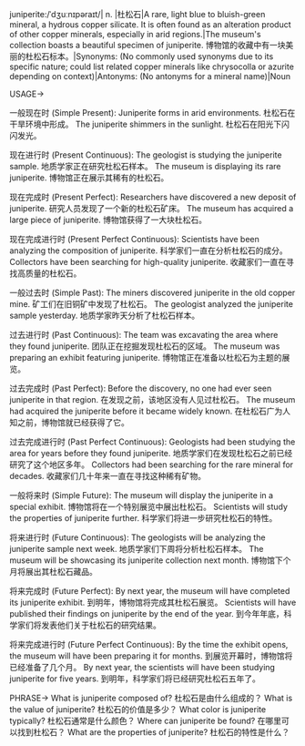 juniperite:/ˈdʒuːnɪpəraɪt/| n. |杜松石|A rare, light blue to bluish-green mineral, a hydrous copper silicate. It is often found as an alteration product of other copper minerals, especially in arid regions.|The museum's collection boasts a beautiful specimen of juniperite.  博物馆的收藏中有一块美丽的杜松石标本。|Synonyms:  (No commonly used synonyms due to its specific nature; could list related copper minerals like chrysocolla or azurite depending on context)|Antonyms:  (No antonyms for a mineral name)|Noun


USAGE->

一般现在时 (Simple Present):
Juniperite forms in arid environments. 杜松石在干旱环境中形成。
The juniperite shimmers in the sunlight.  杜松石在阳光下闪闪发光。

现在进行时 (Present Continuous):
The geologist is studying the juniperite sample. 地质学家正在研究杜松石样本。
The museum is displaying its rare juniperite. 博物馆正在展示其稀有的杜松石。

现在完成时 (Present Perfect):
Researchers have discovered a new deposit of juniperite. 研究人员发现了一个新的杜松石矿床。
The museum has acquired a large piece of juniperite. 博物馆获得了一大块杜松石。

现在完成进行时 (Present Perfect Continuous):
Scientists have been analyzing the composition of juniperite. 科学家们一直在分析杜松石的成分。
Collectors have been searching for high-quality juniperite. 收藏家们一直在寻找高质量的杜松石。

一般过去时 (Simple Past):
The miners discovered juniperite in the old copper mine. 矿工们在旧铜矿中发现了杜松石。
The geologist analyzed the juniperite sample yesterday. 地质学家昨天分析了杜松石样本。

过去进行时 (Past Continuous):
The team was excavating the area where they found juniperite. 团队正在挖掘发现杜松石的区域。
The museum was preparing an exhibit featuring juniperite. 博物馆正在准备以杜松石为主题的展览。

过去完成时 (Past Perfect):
Before the discovery, no one had ever seen juniperite in that region. 在发现之前，该地区没有人见过杜松石。
The museum had acquired the juniperite before it became widely known. 在杜松石广为人知之前，博物馆就已经获得了它。

过去完成进行时 (Past Perfect Continuous):
Geologists had been studying the area for years before they found juniperite. 地质学家们在发现杜松石之前已经研究了这个地区多年。
Collectors had been searching for the rare mineral for decades. 收藏家们几十年来一直在寻找这种稀有矿物。

一般将来时 (Simple Future):
The museum will display the juniperite in a special exhibit. 博物馆将在一个特别展览中展出杜松石。
Scientists will study the properties of juniperite further. 科学家们将进一步研究杜松石的特性。

将来进行时 (Future Continuous):
The geologists will be analyzing the juniperite sample next week. 地质学家们下周将分析杜松石样本。
The museum will be showcasing its juniperite collection next month. 博物馆下个月将展出其杜松石藏品。

将来完成时 (Future Perfect):
By next year, the museum will have completed its juniperite exhibit. 到明年，博物馆将完成其杜松石展览。
Scientists will have published their findings on juniperite by the end of the year. 到今年年底，科学家们将发表他们关于杜松石的研究结果。

将来完成进行时 (Future Perfect Continuous):
By the time the exhibit opens, the museum will have been preparing it for months. 到展览开幕时，博物馆将已经准备了几个月。
By next year, the scientists will have been studying juniperite for five years. 到明年，科学家们将已经研究杜松石五年了。


PHRASE->
What is juniperite composed of? 杜松石是由什么组成的？
What is the value of juniperite? 杜松石的价值是多少？
What color is juniperite typically? 杜松石通常是什么颜色？
Where can juniperite be found? 在哪里可以找到杜松石？
What are the properties of juniperite? 杜松石的特性是什么？
